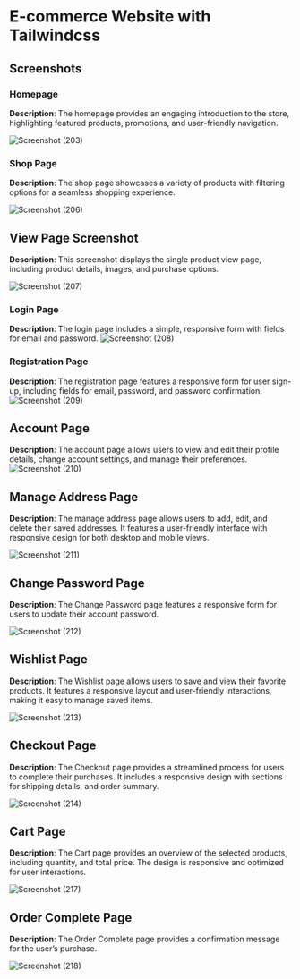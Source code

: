 # E-commerce Website with Tailwindcss

## Screenshots

### Homepage
**Description**: The homepage provides an engaging introduction to the store, highlighting featured products, promotions, and user-friendly navigation.

![Screenshot (203)](https://github.com/user-attachments/assets/5254e341-0868-4f49-a14a-28f7ca10a60c)



### Shop Page

**Description**: The shop page showcases a variety of products with filtering options for a seamless shopping experience.

![Screenshot (206)](https://github.com/user-attachments/assets/deec5033-8b1f-411c-94b8-43d032a952ae)



## View Page Screenshot
**Description**: This screenshot displays the single product view page, including product details, images, and purchase options.

![Screenshot (207)](https://github.com/user-attachments/assets/968a6e49-d0ad-41a5-93c4-4df9d2b77cec)


### Login Page
**Description**: The login page includes a simple, responsive form with fields for email and password.
![Screenshot (208)](https://github.com/user-attachments/assets/ed5adae1-2b89-485e-becc-aba86a1f3cfa)



### Registration Page
**Description**: The registration page features a responsive form for user sign-up, including fields for email, password, and password confirmation.
![Screenshot (209)](https://github.com/user-attachments/assets/e6d9beb4-dc18-46af-a290-b06908ebb77b)


## Account Page
**Description**: The account page allows users to view and edit their profile details, change account settings, and manage their preferences.
![Screenshot (210)](https://github.com/user-attachments/assets/f291f234-afcb-4540-a4fe-b63fedd9c7e4)



## Manage Address Page
**Description**: The manage address page allows users to add, edit, and delete their saved addresses. It features a user-friendly interface with responsive design for both desktop and mobile views.

![Screenshot (211)](https://github.com/user-attachments/assets/0fa8c3f5-edbe-403f-91d7-a6f2db99e911)




## Change Password Page
**Description**: The Change Password page features a responsive form for users to update their account password.

![Screenshot (212)](https://github.com/user-attachments/assets/e480ab2f-2748-4136-9b83-1f7fa5bf4be3)



## Wishlist Page
**Description**: The Wishlist page allows users to save and view their favorite products. It features a responsive layout and user-friendly interactions, making it easy to manage saved items.

![Screenshot (213)](https://github.com/user-attachments/assets/753628fd-b2ae-4022-89cc-9d2645ffd2f4)




## Checkout Page
**Description**: The Checkout page provides a streamlined process for users to complete their purchases. It includes a responsive design with sections for shipping details,  and order summary.

![Screenshot (214)](https://github.com/user-attachments/assets/bf5bc3b9-4185-42a2-bf07-3debfc555fad)



## Cart Page
**Description**: The Cart page provides an overview of the selected products, including quantity, and total price. The design is responsive and optimized for user interactions.

![Screenshot (217)](https://github.com/user-attachments/assets/fcc07bc0-879e-4142-bddc-e46132e859a1)




## Order Complete Page
**Description**: The Order Complete page provides a confirmation message for the user’s purchase.

![Screenshot (218)](https://github.com/user-attachments/assets/6f18e500-7c9e-4494-8298-a3577eb39d64)



